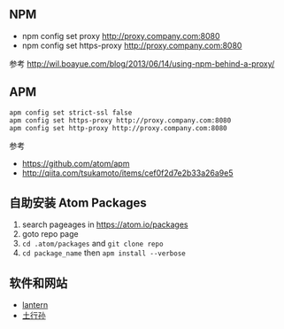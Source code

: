 ## NPM

* npm config set proxy http://proxy.company.com:8080
* npm config set https-proxy http://proxy.company.com:8080

参考 http://wil.boayue.com/blog/2013/06/14/using-npm-behind-a-proxy/

## APM

```
apm config set strict-ssl false
apm config set https-proxy http://proxy.company.com:8080
apm config set http-proxy http://proxy.company.com:8080
```

参考 

* https://github.com/atom/apm
* http://qiita.com/tsukamoto/items/cef0f2d7e2b33a26a9e5

## 自助安装 Atom Packages

1. search pageages in https://atom.io/packages 
2. goto repo page
3. `cd .atom/packages` and `git clone repo`
4. `cd package_name` then `apm install --verbose`

## 软件和网站

* [lantern](https://github.com/getlantern/lantern)
* [土行孙](https://itxs.li/)
